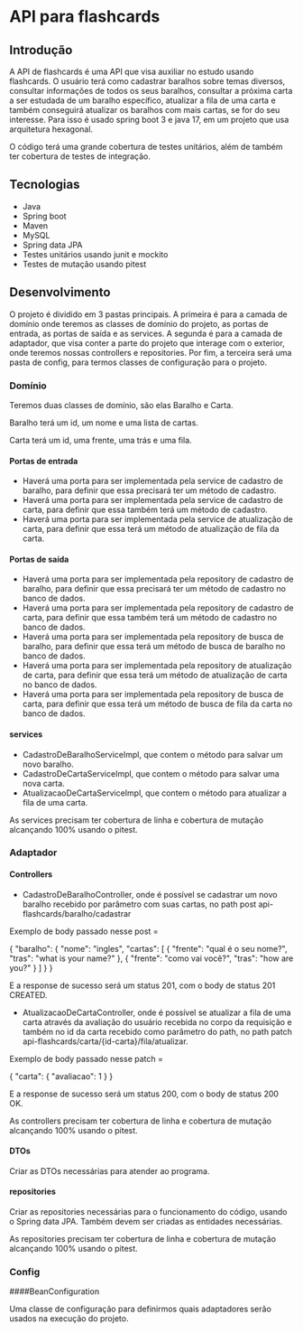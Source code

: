 # API para flashcards

## Introdução

A API de flashcards é uma API que visa auxiliar no estudo usando flashcards. O usuário terá como cadastrar baralhos sobre temas diversos, consultar informações de todos os seus baralhos, consultar a próxima carta a ser estudada de um baralho específico, atualizar a fila de uma carta e também conseguirá atualizar os baralhos com mais cartas, se for do seu interesse. Para isso é usado spring boot 3 e java 17, em um projeto que usa arquitetura hexagonal.

O código terá uma grande cobertura de testes unitários, além de também ter cobertura de testes de integração.

## Tecnologias

* Java
* Spring boot
* Maven
* MySQL
* Spring data JPA
* Testes unitários usando junit e mockito
* Testes de mutação usando pitest

## Desenvolvimento

O projeto é dividido em 3 pastas principais. A primeira é para a camada de domínio onde teremos as classes de domínio do projeto, as portas de entrada, as portas de saída e as services. A segunda é para a camada de adaptador, que visa conter a parte do projeto que interage com o exterior, onde teremos nossas controllers e repositories. Por fim, a terceira será uma pasta de config, para termos classes de configuração para o projeto.

### Domínio

Teremos duas classes de domínio, são elas Baralho e Carta.

Baralho terá um id, um nome e uma lista de cartas.

Carta terá um id, uma frente, uma trás e uma fila.

#### Portas de entrada

* Haverá uma porta para ser implementada pela service de cadastro de baralho, para definir que essa precisará ter um método de cadastro. 
* Haverá uma porta para ser implementada pela service de cadastro de carta, para definir que essa também terá um método de cadastro.
* Haverá uma porta para ser implementada pela service de atualização de carta, para definir que essa terá um método de atualização de fila da carta.

#### Portas de saída

* Haverá uma porta para ser implementada pela repository de cadastro de baralho, para definir que essa precisará ter um método de cadastro no banco de dados. 
* Haverá uma porta para ser implementada pela repository de cadastro de carta, para definir que essa também terá um método de cadastro no banco de dados. 
* Haverá uma porta para ser implementada pela repository de busca de baralho, para definir que essa terá um método de busca de baralho no banco de dados.
* Haverá uma porta para ser implementada pela repository de atualização de carta, para definir que essa terá um método de atualização de carta no banco de dados.
* Haverá uma porta para ser implementada pela repository de busca de carta, para definir que essa terá um método de busca de fila da carta no banco de dados.

#### services

* CadastroDeBaralhoServiceImpl, que contem o método para salvar um novo baralho.
* CadastroDeCartaServiceImpl, que contem o método para salvar uma nova carta.
* AtualizacaoDeCartaServiceImpl, que contem o método para atualizar a fila de uma carta.

As services precisam ter cobertura de linha e cobertura de mutação alcançando 100% usando o pitest.

### Adaptador

#### Controllers

* CadastroDeBaralhoController, onde é possível se cadastrar um novo baralho recebido por parâmetro com suas cartas, no path post api-flashcards/baralho/cadastrar

Exemplo de body passado nesse post =

{
    "baralho": {
        "nome": "ingles",
        "cartas": [
            {
                "frente": "qual é o seu nome?",
                "tras": "what is your name?"
            },
            {
                "frente": "como vai você?",
                "tras": "how are you?"
            }
        ]
    }
}

E a response de sucesso será um status 201, com o body de status 201 CREATED.

* AtualizacaoDeCartaController, onde é possível se atualizar a fila de uma carta através da avaliação do usuário recebida no corpo da requisição e também no id da carta recebido como parâmetro do path, no path patch api-flashcards/carta/{id-carta}/fila/atualizar.

Exemplo de body passado nesse patch =

{
    "carta": {
        "avaliacao": 1
    }
}

E a response de sucesso será um status 200, com o body de status 200 OK.

As controllers precisam ter cobertura de linha e cobertura de mutação alcançando 100% usando o pitest.

#### DTOs

Criar as DTOs necessárias para atender ao programa.

#### repositories

Criar as repositories necessárias para o funcionamento do código, usando o Spring data JPA. Também devem ser criadas as entidades necessárias.

As repositories precisam ter cobertura de linha e cobertura de mutação alcançando 100% usando o pitest.

### Config

####BeanConfiguration

Uma classe de configuração para definirmos quais adaptadores serão usados na execução do projeto.

